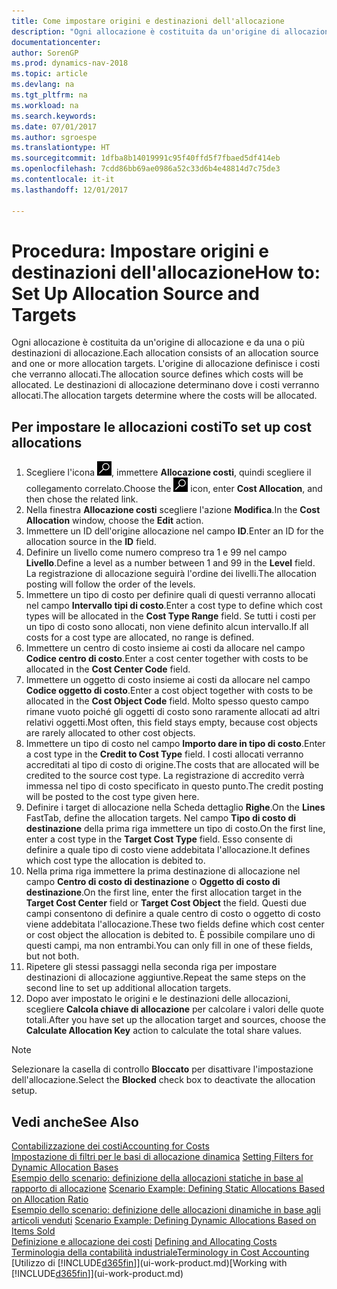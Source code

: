 ```yaml
---
title: Come impostare origini e destinazioni dell'allocazione
description: "Ogni allocazione è costituita da un'origine di allocazione e da una o più destinazioni di allocazione. L'origine di allocazione definisce i costi che verranno allocati. Le destinazioni di allocazione determinano dove i costi verranno allocati."
documentationcenter: 
author: SorenGP
ms.prod: dynamics-nav-2018
ms.topic: article
ms.devlang: na
ms.tgt_pltfrm: na
ms.workload: na
ms.search.keywords: 
ms.date: 07/01/2017
ms.author: sgroespe
ms.translationtype: HT
ms.sourcegitcommit: 1dfba8b14019991c95f40ffd5f7fbaed5df414eb
ms.openlocfilehash: 7cdd86bb69ae0986a52c33d6b4e48814d7c75de3
ms.contentlocale: it-it
ms.lasthandoff: 12/01/2017

---
```

# <a name="how-to-set-up-allocation-source-and-targets"></a><span data-ttu-id="5fa68-105">Procedura: Impostare origini e destinazioni dell'allocazione</span><span class="sxs-lookup"><span data-stu-id="5fa68-105">How to: Set Up Allocation Source and Targets</span></span>
<span data-ttu-id="5fa68-106">Ogni allocazione è costituita da un'origine di allocazione e da una o più destinazioni di allocazione.</span><span class="sxs-lookup"><span data-stu-id="5fa68-106">Each allocation consists of an allocation source and one or more allocation targets.</span></span> <span data-ttu-id="5fa68-107">L'origine di allocazione definisce i costi che verranno allocati.</span><span class="sxs-lookup"><span data-stu-id="5fa68-107">The allocation source defines which costs will be allocated.</span></span> <span data-ttu-id="5fa68-108">Le destinazioni di allocazione determinano dove i costi verranno allocati.</span><span class="sxs-lookup"><span data-stu-id="5fa68-108">The allocation targets determine where the costs will be allocated.</span></span>  

## <a name="to-set-up-cost-allocations"></a><span data-ttu-id="5fa68-109">Per impostare le allocazioni costi</span><span class="sxs-lookup"><span data-stu-id="5fa68-109">To set up cost allocations</span></span>  
1.  <span data-ttu-id="5fa68-110">Scegliere l'icona ![Cerca pagina o report](media/ui-search/search_small.png "icona Cerca pagina o report"), immettere **Allocazione costi**, quindi scegliere il collegamento correlato.</span><span class="sxs-lookup"><span data-stu-id="5fa68-110">Choose the ![Search for Page or Report](media/ui-search/search_small.png "Search for Page or Report icon") icon, enter **Cost Allocation**, and then chose the related link.</span></span>  
2.  <span data-ttu-id="5fa68-111">Nella finestra **Allocazione costi** scegliere l'azione **Modifica**.</span><span class="sxs-lookup"><span data-stu-id="5fa68-111">In the **Cost Allocation** window, choose the **Edit** action.</span></span>  
3.  <span data-ttu-id="5fa68-112">Immettere un ID dell'origine allocazione nel campo **ID**.</span><span class="sxs-lookup"><span data-stu-id="5fa68-112">Enter an ID for the allocation source in the **ID** field.</span></span>  
4.  <span data-ttu-id="5fa68-113">Definire un livello come numero compreso tra 1 e 99 nel campo **Livello**.</span><span class="sxs-lookup"><span data-stu-id="5fa68-113">Define a level as a number between 1 and 99 in the **Level** field.</span></span> <span data-ttu-id="5fa68-114">La registrazione di allocazione seguirà l'ordine dei livelli.</span><span class="sxs-lookup"><span data-stu-id="5fa68-114">The allocation posting will follow the order of the levels.</span></span>  
5.  <span data-ttu-id="5fa68-115">Immettere un tipo di costo per definire quali di questi verranno allocati nel campo **Intervallo tipi di costo**.</span><span class="sxs-lookup"><span data-stu-id="5fa68-115">Enter a cost type to define which cost types will be allocated in the **Cost Type Range** field.</span></span> <span data-ttu-id="5fa68-116">Se tutti i costi per un tipo di costo sono allocati, non viene definito alcun intervallo.</span><span class="sxs-lookup"><span data-stu-id="5fa68-116">If all costs for a cost type are allocated, no range is defined.</span></span>  
6.  <span data-ttu-id="5fa68-117">Immettere un centro di costo insieme ai costi da allocare nel campo **Codice centro di costo**.</span><span class="sxs-lookup"><span data-stu-id="5fa68-117">Enter a cost center together with costs to be allocated in the **Cost Center Code** field.</span></span>  
7.  <span data-ttu-id="5fa68-118">Immettere un oggetto di costo insieme ai costi da allocare nel campo **Codice oggetto di costo**.</span><span class="sxs-lookup"><span data-stu-id="5fa68-118">Enter a cost object together with costs to be allocated in the **Cost Object Code** field.</span></span> <span data-ttu-id="5fa68-119">Molto spesso questo campo rimane vuoto poiché gli oggetti di costo sono raramente allocati ad altri relativi oggetti.</span><span class="sxs-lookup"><span data-stu-id="5fa68-119">Most often, this field stays empty, because cost objects are rarely allocated to other cost objects.</span></span>  
8.  <span data-ttu-id="5fa68-120">Immettere un tipo di costo nel campo **Importo dare in tipo di costo**.</span><span class="sxs-lookup"><span data-stu-id="5fa68-120">Enter a cost type in the **Credit to Cost Type** field.</span></span> <span data-ttu-id="5fa68-121">I costi allocati verranno accreditati al tipo di costo di origine.</span><span class="sxs-lookup"><span data-stu-id="5fa68-121">The costs that are allocated will be credited to the source cost type.</span></span> <span data-ttu-id="5fa68-122">La registrazione di accredito verrà immessa nel tipo di costo specificato in questo punto.</span><span class="sxs-lookup"><span data-stu-id="5fa68-122">The credit posting will be posted to the cost type given here.</span></span>  
9. <span data-ttu-id="5fa68-123">Definire i target di allocazione nella Scheda dettaglio **Righe**.</span><span class="sxs-lookup"><span data-stu-id="5fa68-123">On the **Lines** FastTab, define the allocation targets.</span></span> <span data-ttu-id="5fa68-124">Nel campo **Tipo di costo di destinazione** della prima riga immettere un tipo di costo.</span><span class="sxs-lookup"><span data-stu-id="5fa68-124">On the first line, enter a cost type in the **Target Cost Type** field.</span></span> <span data-ttu-id="5fa68-125">Esso consente di definire a quale tipo di costo viene addebitata l'allocazione.</span><span class="sxs-lookup"><span data-stu-id="5fa68-125">It defines which cost type the allocation is debited to.</span></span>  
10. <span data-ttu-id="5fa68-126">Nella prima riga immettere la prima destinazione di allocazione nel campo **Centro di costo di destinazione** o **Oggetto di costo di destinazione**.</span><span class="sxs-lookup"><span data-stu-id="5fa68-126">On the first line, enter the first allocation target in the **Target Cost Center** field or **Target Cost Object** the field.</span></span> <span data-ttu-id="5fa68-127">Questi due campi consentono di definire a quale centro di costo o oggetto di costo viene addebitata l'allocazione.</span><span class="sxs-lookup"><span data-stu-id="5fa68-127">These two fields define which cost center or cost object the allocation is debited to.</span></span> <span data-ttu-id="5fa68-128">È possibile compilare uno di questi campi, ma non entrambi.</span><span class="sxs-lookup"><span data-stu-id="5fa68-128">You can only fill in one of these fields, but not both.</span></span>  
11. <span data-ttu-id="5fa68-129">Ripetere gli stessi passaggi nella seconda riga per impostare destinazioni di allocazione aggiuntive.</span><span class="sxs-lookup"><span data-stu-id="5fa68-129">Repeat the same steps on the second line to set up additional allocation targets.</span></span>  
12. <span data-ttu-id="5fa68-130">Dopo aver impostato le origini e le destinazioni delle allocazioni, scegliere **Calcola chiave di allocazione** per calcolare i valori delle quote totali.</span><span class="sxs-lookup"><span data-stu-id="5fa68-130">After you have set up the allocation target and sources, choose the **Calculate Allocation Key** action to calculate the total share values.</span></span>  

> [!NOTE]  
>  <span data-ttu-id="5fa68-131">Selezionare la casella di controllo **Bloccato** per disattivare l'impostazione dell'allocazione.</span><span class="sxs-lookup"><span data-stu-id="5fa68-131">Select the **Blocked** check box to deactivate the allocation setup.</span></span>  

## <a name="see-also"></a><span data-ttu-id="5fa68-132">Vedi anche</span><span class="sxs-lookup"><span data-stu-id="5fa68-132">See Also</span></span>  
[<span data-ttu-id="5fa68-133">Contabilizzazione dei costi</span><span class="sxs-lookup"><span data-stu-id="5fa68-133">Accounting for Costs</span></span>](finance-manage-cost-accounting.md)  
 <span data-ttu-id="5fa68-134">[Impostazione di filtri per le basi di allocazione dinamica](finance-setting-filters-for-dynamic-allocation-bases.md) </span><span class="sxs-lookup"><span data-stu-id="5fa68-134">[Setting Filters for Dynamic Allocation Bases](finance-setting-filters-for-dynamic-allocation-bases.md) </span></span>  
 <span data-ttu-id="5fa68-135">[Esempio dello scenario: definizione della allocazioni statiche in base al rapporto di allocazione](finance-scenario-example-defining-static-allocations-based-on-allocation-ratio.md) </span><span class="sxs-lookup"><span data-stu-id="5fa68-135">[Scenario Example: Defining Static Allocations Based on Allocation Ratio](finance-scenario-example-defining-static-allocations-based-on-allocation-ratio.md) </span></span>  
 <span data-ttu-id="5fa68-136">[Esempio dello scenario: definizione delle allocazioni dinamiche in base agli articoli venduti](finance-scenario-example-defining-dynamic-allocations-based-on-items-sold.md) </span><span class="sxs-lookup"><span data-stu-id="5fa68-136">[Scenario Example: Defining Dynamic Allocations Based on Items Sold](finance-scenario-example-defining-dynamic-allocations-based-on-items-sold.md) </span></span>  
 <span data-ttu-id="5fa68-137">[Definizione e allocazione dei costi](finance-define-and-allocate-costs.md) </span><span class="sxs-lookup"><span data-stu-id="5fa68-137">[Defining and Allocating Costs](finance-define-and-allocate-costs.md) </span></span>  
 [<span data-ttu-id="5fa68-138">Terminologia della contabilità industriale</span><span class="sxs-lookup"><span data-stu-id="5fa68-138">Terminology in Cost Accounting</span></span>](finance-terminology-in-cost-accounting.md)  
 <span data-ttu-id="5fa68-139">[Utilizzo di [!INCLUDE[d365fin](includes/d365fin_md.md)]](ui-work-product.md)</span><span class="sxs-lookup"><span data-stu-id="5fa68-139">[Working with [!INCLUDE[d365fin](includes/d365fin_md.md)]](ui-work-product.md)</span></span>

